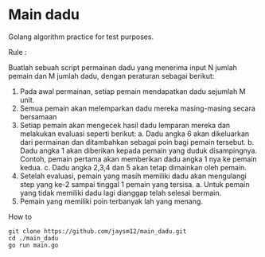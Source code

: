 # Main dadu

Golang algorithm practice for test purposes.

Rule :

Buatlah sebuah script permainan dadu yang menerima input N jumlah pemain dan M jumlah
dadu, dengan peraturan sebagai berikut:
1. Pada awal permainan, setiap pemain mendapatkan dadu sejumlah M unit.
2. Semua pemain akan melemparkan dadu mereka masing-masing secara bersamaan
3. Setiap pemain akan mengecek hasil dadu lemparan mereka dan melakukan evaluasi
seperti berikut:
a. Dadu angka 6 akan dikeluarkan dari permainan dan ditambahkan sebagai poin
bagi pemain tersebut.
b. Dadu angka 1 akan diberikan kepada pemain yang duduk disampingnya.
Contoh, pemain pertama akan memberikan dadu angka 1 nya ke pemain kedua.
c. Dadu angka 2,3,4 dan 5 akan tetap dimainkan oleh pemain.
4. Setelah evaluasi, pemain yang masih memiliki dadu akan mengulangi step yang ke-2
sampai tinggal 1 pemain yang tersisa.
a. Untuk pemain yang tidak memiliki dadu lagi dianggap telah selesai bermain.
5. Pemain yang memiliki poin terbanyak lah yang menang.

How to

```
git clone https://github.com/jaysm12/main_dadu.git
cd ./main_dadu
go run main.go
```
